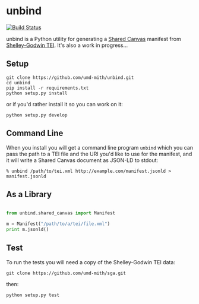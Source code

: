 # unbind

[![Build Status](https://travis-ci.org/umd-mith/unbind.svg)](http://travis-ci.org/umd-mith/unbind)

unbind is a Python utility for generating a [Shared Canvas](http://iiif.io/model/shared-canvas/1.0/index.html) manifest from [Shelley-Godwin TEI](http://github.com/umd-mith/sga/). It's also a work in progress...

## Setup

    git clone https://github.com/umd-mith/unbind.git
    cd unbind
    pip install -r requirements.txt
    python setup.py install

or if you'd rather install it so you can work on it:

    python setup.py develop

## Command Line

When you install you will get a command line program `unbind` which you 
can pass the path to a TEI file and the URI you'd like to use for the 
manifest, and it will write a Shared Canvas document as JSON-LD to stdout:

    % unbind /path/to/tei.xml http://example.com/manifest.jsonld > manifest.jsonld

##  As a Library

```python

from unbind.shared_canvas import Manifest

m = Manifest("/path/to/a/tei/file.xml")
print m.jsonld()
```

## Test

To run the tests you will need a copy of the Shelley-Godwin TEI data:

    git clone https://github.com/umd-mith/sga.git

then:

    python setup.py test
